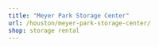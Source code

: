 ```yaml
---
title: "Meyer Park Storage Center"
url: /houston/meyer-park-storage-center/
shop: storage rental
---
```

